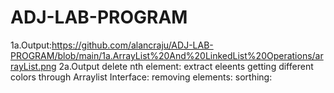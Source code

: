 # ADJ-LAB-PROGRAM

1a.Output:https://github.com/alancraju/ADJ-LAB-PROGRAM/blob/main/1a.ArrayList%20And%20LinkedList%20Operations/arrayList.png
2a.Output
  delete nth element:
  extract eleents
  getting different colors through Arraylist Interface:
  removing elements:
  sorthing:

